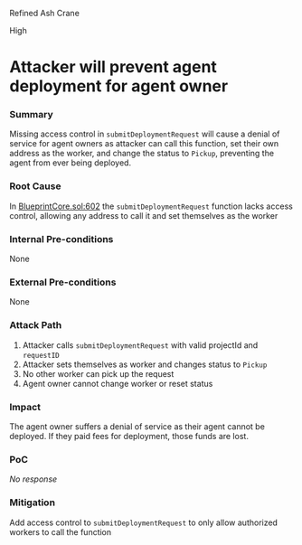 Refined Ash Crane

High

# Attacker will prevent agent deployment for agent owner

### Summary

Missing access control in `submitDeploymentRequest` will cause a denial of service for agent owners as attacker can call this function, set their own address as the worker, and change the status to `Pickup`, preventing the agent from ever being deployed.

### Root Cause

In [BlueprintCore.sol:602](https://github.com/sherlock-audit/2025-03-crestal-network/blob/main/crestal-omni-contracts/src/BlueprintCore.sol#L602) the `submitDeploymentRequest` function lacks access control, allowing any address to call it and set themselves as the worker

### Internal Pre-conditions

None

### External Pre-conditions

None

### Attack Path

1. Attacker calls `submitDeploymentRequest` with valid projectId and `requestID`
2. Attacker sets themselves as worker and changes status to `Pickup`
3. No other worker can pick up the request
4. Agent owner cannot change worker or reset status

### Impact

The agent owner suffers a denial of service as their agent cannot be deployed. If they paid fees for deployment, those funds are lost.

### PoC

_No response_

### Mitigation

Add access control to `submitDeploymentRequest` to only allow authorized workers to call the function
